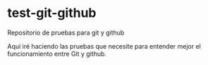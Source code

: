 # test-git-github
Repositorio de pruebas para git y github

Aquí iré haciendo las pruebas que necesite para entender mejor el funcionamiento entre Git y github.
